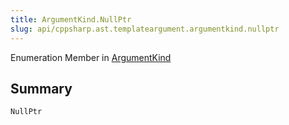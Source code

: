 ```yaml
---
title: ArgumentKind.NullPtr
slug: api/cppsharp.ast.templateargument.argumentkind.nullptr
---
```

Enumeration Member in [ArgumentKind](/api/cppsharp/ast/templateargument/argumentkind)

## Summary



```csharp
NullPtr
```

